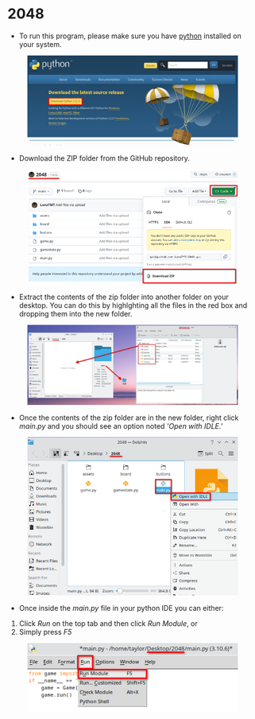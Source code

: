 # 2048

* To run this program, please make sure you have [python](https://www.python.org/downloads/) installed on your system.

<div align="center">

<figure><img src=".gitbook/assets/image (3).png" alt=""><figcaption></figcaption></figure>

</div>

* Download the ZIP folder from the GitHub repository.

<div align="center">

<figure><img src=".gitbook/assets/image (1).png" alt=""><figcaption></figcaption></figure>

</div>

* Extract the contents of the zip folder into another folder on your desktop. You can do this by highlghting all the files in the red box and dropping them into the new folder.



<figure><img src=".gitbook/assets/image (4).png" alt=""><figcaption></figcaption></figure>

* Once the contents of the zip folder are in the new folder, right click _main.py_ and you should see an option noted _'Open with IDLE.'_

<div align="center">

<figure><img src=".gitbook/assets/image (5).png" alt=""><figcaption></figcaption></figure>

</div>

* Once inside the _main.py_ file in your python IDE you can either:

1. Click _Run_ on the top tab and then click _Run Module_, or
2. Simply press _F5_

<div align="center">

<figure><img src=".gitbook/assets/image (7).png" alt=""><figcaption></figcaption></figure>

</div>


